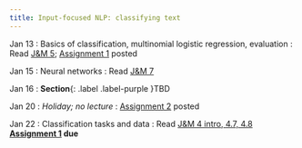 ```yaml
---
title: Input-focused NLP: classifying text
---
```


Jan 13
: Basics of classification, multinomial logistic regression, evaluation
  : Read  [J&M 5](https://web.stanford.edu/~jurafsky/slp3/5.pdf); [Assignment 1](https://nasmith.github.io/NLP-winter25/assets/docs/A1.pdf) posted

Jan 15
: Neural networks
  : Read [J&M 7](https://web.stanford.edu/~jurafsky/slp3/7.pdf)

Jan 16
: **Section**{: .label .label-purple }TBD

Jan 20
: *Holiday; no lecture*
  : [Assignment 2](https://nasmith.github.io/NLP-winter25/assets/docs/A2.pdf) posted

Jan 22
: Classification tasks and data
  : Read [J&M 4 intro, 4.7, 4.8](https://web.stanford.edu/~jurafsky/slp3/4.pdf) **[Assignment 1](https://nasmith.github.io/NLP-winter25/assets/docs/A1.pdf) due**

